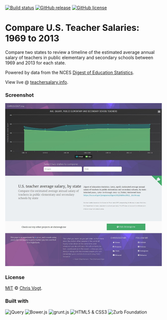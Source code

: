 [![Build status](https://img.shields.io/travis/chrisvogt/teacher-salaries.svg?branch=master&style=flat-square)](https://travis-ci.org/chrisvogt/teacher-salaries)
[![GitHub release](https://img.shields.io/github/release/chrisvogt/teacher-salaries.svg?style=flat-square)](https://github.com/chrisvogt/teacher-salaries/releases)
[![GitHub license](https://img.shields.io/github/license/chrisvogt/teacher-salaries.svg?style=flat-square)](https://github.com/chrisvogt/teacher-salaries/blob/master/LICENSE)

# Compare U.S. Teacher Salaries: 1969 to 2013

Compare two states to review a timeline of the estimated average annual salary of teachers in public elementary and secondary schools between 1969 and 2013 for each state. 

Powered by data from the NCES [Digest of Education Statistics](https://nces.ed.gov/programs/digest/d13/tables/dt13_211.60.asp).

View live @ [teachersalary.info](http://teachersalary.info).

### Screenshot

[![Teacher Salaries: 1969 to 2013](/app/images/screenshot.jpg)](http://teachersalary.info)

### License

[MIT](LICENSE) © [Chris Vogt](https://www.chrisvogt.me).

### Built with

<p align="left">
	<img src="http://upload.wikimedia.org/wikipedia/en/9/9e/JQuery_logo.svg" alt="jQuery" height="48">
	<img src="http://bower.io/img/bower-logo.svg" alt="Bower.js" height="48">
	<img src="http://gruntjs.com/img/grunt-logo-no-wordmark.svg" alt="grunt.js" height="48">
	<img src="https://upload.wikimedia.org/wikipedia/commons/1/1b/CSS3_and_HTML5_badges.svg" alt="HTML5 &amp; CSS3" height="48">
	<img src="https://cdn.rawgit.com/zurb/foundation-sites/develop/docs/assets/img/yeti.svg" alt="Zurb Foundation" height="48">
</p>
